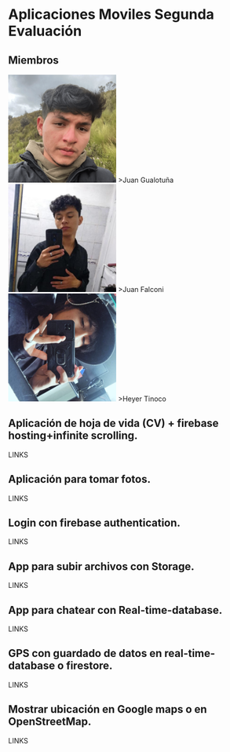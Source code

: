 # Aplicaciones Moviles Segunda Evaluación

## Miembros

<img src="Imagenes Compas/102696740.png" alt="Juan Gualotuña" width="220">
>Juan Gualotuña
<img src="Imagenes Compas/119060037.jpg" alt="Juan Falconi" width="220">
>Juan Falconi
<img src="Imagenes Compas/Imagen de WhatsApp 2024-06-09 a las 18.47.24_59dbbdf9.jpg" alt="Heyer Tinoco" width="220">
>Heyer Tinoco

## Aplicación de hoja de vida (CV) + firebase hosting+infinite scrolling.

LINKS


## Aplicación para tomar fotos.

LINKS


## Login con firebase authentication.

LINKS

## App para subir archivos con Storage.

LINKS

## App para chatear con Real-time-database.

LINKS

## GPS con guardado de datos en real-time-database o firestore.

LINKS

## Mostrar ubicación en Google maps o en OpenStreetMap.

LINKS
